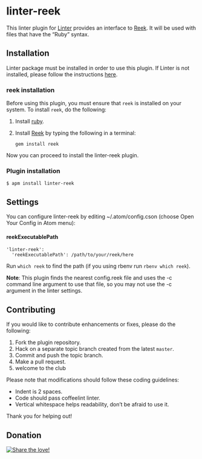linter-reek
=========================

This linter plugin for [Linter](https://github.com/AtomLinter/Linter) provides an interface to [Reek](https://github.com/troessner/reek). It will be used with files that have the “Ruby” syntax.

## Installation
Linter package must be installed in order to use this plugin. If Linter is not installed, please follow the instructions [here](https://github.com/AtomLinter/Linter).

### reek installation
Before using this plugin, you must ensure that `reek` is installed on your system. To install `reek`, do the following:

1. Install [ruby](https://www.ruby-lang.org/).

2. Install [Reek](https://github.com/troessner/reek) by typing the following in a terminal:
   ```
   gem install reek
   ```

Now you can proceed to install the linter-reek plugin.

### Plugin installation
```
$ apm install linter-reek
```

## Settings
You can configure linter-reek by editing ~/.atom/config.cson (choose Open Your Config in Atom menu):

#### reekExecutablePath
```
'linter-reek':
  'reekExecutablePath': /path/to/your/reek/here
```
Run `which reek` to find the path (if you using rbenv run `rbenv which reek`).

**Note**: This plugin finds the nearest config.reek file and uses the -c command
line argument to use that file, so you may not use the -c argument
in the linter settings.

## Contributing
If you would like to contribute enhancements or fixes, please do the following:

1. Fork the plugin repository.
1. Hack on a separate topic branch created from the latest `master`.
1. Commit and push the topic branch.
1. Make a pull request.
1. welcome to the club

Please note that modifications should follow these coding guidelines:

- Indent is 2 spaces.
- Code should pass coffeelint linter.
- Vertical whitespace helps readability, don’t be afraid to use it.

Thank you for helping out!

## Donation
[![Share the love!](https://techtalkers.files.wordpress.com/2012/07/buy-me-a-beer-button.jpg)](https://www.paypal.com/cgi-bin/webscr?cmd=_s-xclick&hosted_button_id=Q7588UPXABV3A)
